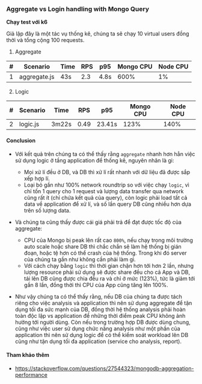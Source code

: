 ### Aggregate vs Login handling with Mongo Query

**Chạy test với k6**

Giả lập đây là một tác vụ thống kê, chúng ta sẽ chạy 10 virtual users đồng thời và tổng cộng 100 requests.

1. Aggregate

|#|Scenario|Time|RPS|p95|Mongo CPU| Node CPU|
|-|--------|----|---|---|---------|---------|
|1|aggregate.js|43s|2.3|4.8s|600%|1%|

2. Logic

|#|Scenario|Time|RPS|p95|Mongo CPU| Node CPU|
|-|--------|----|---|---|---------|---------|
|2|logic.js|3m22s|0.49|23.41s|123%|140%|

#### Conclusion
- Với kết quả trên chúng ta có thể thấy rằng `aggregate` nhanh hơn hẳn việc sử dụng logic ở tầng application để thống kê, nguyên nhân là gi:
    - Mọi xử lí đều ở DB, và DB thì xử lí rất nhanh với dữ liệu đã được sắp xếp hợp lí.
    - Loại bỏ gần như 100% network roundtrip so với việc chạy `logic`, vì chỉ tốn 1 query cho 1 request và lượng data transfer qua network cũng rất ít (chỉ chứa kết quả của query), còn logic phải load tất cả data về application để xử lí, và số lần query DB cũng nhiều hơn dựa trên số lượng data.

- Và chúng ta cũng thấy được cái giá phải trả để đạt được tốc độ của aggregate:
    - CPU của Mongo bị peak lên rất cao `800%`, nếu chạy trong môi trường auto scale hoặc share DB thì chắc chắn sẽ làm hệ thống bị gián đoạn, hoặc tệ hơn có thể crash của hệ thống. Trong khi đó server của chúng ta gần như không cần phải làm gì.
    - Với cách chạy bằng `logic` thì thời gian chận hơn tới hơn 2 lần, nhưng lượng resource phải sử dụng sẽ được share đều cho cả App và DB, tải lên DB cũng được chia đều ra và chỉ ở mức (123%), tức là giảm tới gần 8 lần, đồng thời thì CPU của App cũng tăng lên 100%.

- Như vậy chúng ta có thể thấy rằng, nếu DB của chúng ta được tách riêng cho việc analysis và application thì nên sử dụng aggregate để tận dụng tối đa sức mạnh của DB, đồng thời hệ thống analysis phải hoàn toàn độc lập vs application để những thời điểm peak CPU không ảnh hưởng tới người dùng. Còn nếu trong trường hợp DB được dùng chung, cũng như việc user sử dụng chức năng analysis như một phần của application thì nên sử dụng logic để có thể kiểm soát workload lên DB cũng như tận dụng tối đa application (service cho analysis, report).

#### Tham khảo thêm
- https://stackoverflow.com/questions/27544323/mongodb-aggregation-performance